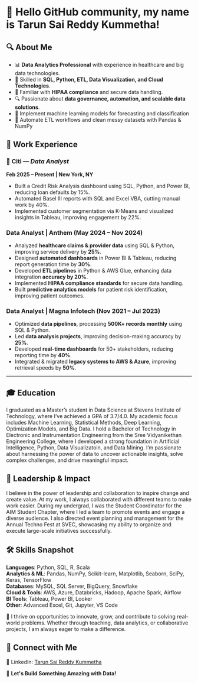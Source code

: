 # 👋 Hello GitHub community, my name is Tarun Sai Reddy Kummetha!

## 🔍 **About Me**
- 📊 **Data Analytics Professional** with experience in healthcare and big data technologies.
- 🚀 Skilled in **SQL, Python, ETL, Data Visualization, and Cloud Technologies**.
- 🏥 Familiar with **HIPAA compliance** and secure data handling.
- 🔍 Passionate about **data governance, automation, and scalable data solutions**.
- 🤖 Implement machine learning models for forecasting and classification
- 🧹 Automate ETL workflows and clean messy datasets with Pandas & NumPy

## 🏢 **Work Experience**
### 💼 **Citi** — *Data Analyst*  
**Feb 2025 – Present | New York, NY**
- Built a Credit Risk Analysis dashboard using SQL, Python, and Power BI, reducing loan defaults by 15%.  
- Automated Basel III reports with SQL and Excel VBA, cutting manual work by 40%.  
- Implemented customer segmentation via K-Means and visualized insights in Tableau, improving engagement by 22%.

### **Data Analyst | Anthem (May 2024 – Nov 2024)**
- Analyzed **healthcare claims & provider data** using SQL & Python, improving service delivery by **25%**.
- Designed **automated dashboards** in Power BI & Tableau, reducing report generation time by **30%**.
- Developed **ETL pipelines** in Python & AWS Glue, enhancing data integration **accuracy by 20%**.
- Implemented **HIPAA compliance standards** for secure data handling.
- Built **predictive analytics models** for patient risk identification, improving patient outcomes.

### **Data Analyst | Magna Infotech (Nov 2021 – Jul 2023)**
- Optimized **data pipelines**, processing **500K+ records monthly** using SQL & Python.
- Led **data analysis projects**, improving decision-making accuracy by **25%**.
- Developed **real-time dashboards** for 50+ stakeholders, reducing reporting time by **40%**.
- Integrated & migrated **legacy systems to AWS & Azure**, improving retrieval speeds by **50%**.

---

## 🎓 Education

I graduated as a Master’s student in Data Science at Stevens Institute of Technology, where I’ve achieved a GPA of 3.7/4.0. My academic focus includes Machine Learning, Statistical Methods, Deep Learning, Optimization Models, and Big Data. I hold a Bachelor of Technology in Electronic and Instrumentation Engineering from the Sree Vidyanikethan Engineering College, where I developed a strong foundation in Artificial Intelligence, Python, Data Visualizatoin, and Data Mining. I’m passionate about harnessing the power of data to uncover actionable insights, solve complex challenges, and drive meaningful impact.
 

## 🌟 Leadership & Impact

I believe in the power of leadership and collaboration to inspire change and create value. At my work, I always collaborated with different teams to make work easier. During my undergrad, I was the Student Coordinator for the AIM Student Chapter, where I led a team to promote events and engage a diverse audience. I also directed event planning and management for the Annual Techno Fest at SVEC, showcasing my ability to organize and execute large-scale initiatives successfully.

## 🛠️ Skills Snapshot

**Languages**: Python, SQL, R, Scala  
**Analytics & ML**: Pandas, NumPy, Scikit-learn, Matplotlib, Seaborn, SciPy, Keras, TensorFlow  
**Databases**: MySQL, SQL Server, BigQuery, Snowflake  
**Cloud & Tools**: AWS, Azure, Databricks, Hadoop, Apache Spark, Airflow  
**BI Tools**: Tableau, Power BI, Looker  
**Other**: Advanced Excel, Git, Jupyter, VS Code 




🚀 I thrive on opportunities to innovate, grow, and contribute to solving real-world problems. Whether through teaching, data analytics, or collaborative projects, I am always eager to make a difference.

## 🔗 **Connect with Me**
🔗 LinkedIn: [Tarun Sai Reddy Kummetha](https://www.linkedin.com/in/tarun-sai-reddy-k-3182b2237/)

📩 **Let's Build Something Amazing with Data!**


<!--
**Tarun110/Tarun110** is a ✨ _special_ ✨ repository because its `README.md` (this file) appears on your GitHub profile.

Here are some ideas to get you started:

- 🔭 I’m currently working on ...
- 🌱 I’m currently learning ...
- 👯 I’m looking to collaborate on ...
- 🤔 I’m looking for help with ...
- 💬 Ask me about ...
- 📫 How to reach me: ...
- 😄 Pronouns: ...
- ⚡ Fun fact: ...
-->
